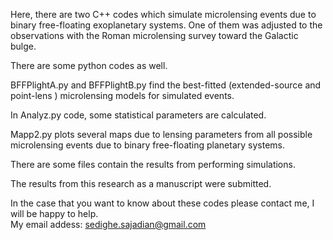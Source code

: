 Here, there are two C++  codes which simulate microlensing events due to binary free-floating exoplanetary systems. 
One of them was adjusted to the observations with the Roman microlensing survey toward the Galactic bulge.  

There are some python codes as well.  

BFFPlightA.py and BFFPlightB.py find the best-fitted (extended-source and point-lens ) microlensing models for simulated events.  

In Analyz.py code, some statistical parameters are calculated.  

Mapp2.py plots several maps due to lensing parameters from all possible microlensing events due to binary free-floating planetary systems.  

There are some files contain the results from performing simulations.

The results from this research as a manuscript were submitted.  

In the case that you want to know about these codes please contact me, I will be happy to help.  
My email addess: sedighe.sajadian@gmail.com
 

